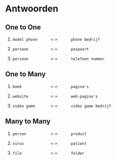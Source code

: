 # Antwoorden

## One to One
1.     model phone      <->      phone bedrijf
2.     persoon          <->      paspoort
3.     persoon          <->      telefoon nummer

## One to Many
1.     boek             <->      pagina's
2.     website          <->      web-pagina's
3.     video game       <->      video game bedrijf
   
## Many to Many
1.     person           <->      product
2.     virus            <->      patient
3.     file             <->      folder